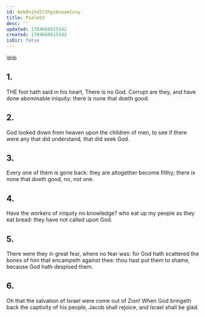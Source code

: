 ```yaml
---
id: 6eb0njhd2l5hgsbneamtvny
title: Psalm53
desc: ''
updated: 1704668915342
created: 1704668915342
isDir: false
---
```

\b\b
## 1.
THE fool hath said in his heart, There is no God.  Corrupt are they, and have done abominable iniquity: there is none that doeth good.
## 2.
God looked down from heaven upon the children of men, to see if there were any that did understand, that did seek God.
## 3.
Every one of them is gone back: they are altogether become filthy; there is none that doeth good, no, not one.
## 4.
Have the workers of iniquity no knowledge?  who eat up my people as they eat bread: they have not called upon God.
## 5.
There were they in great fear, where no fear was: for God hath scattered the bones of him that encampeth against thee: thou hast put them to shame, because God hath despised them.
## 6.
Oh that the salvation of Israel were come out of Zion!  When God bringeth back the captivity of his people, Jacob shall rejoice, and Israel shall be glad.
